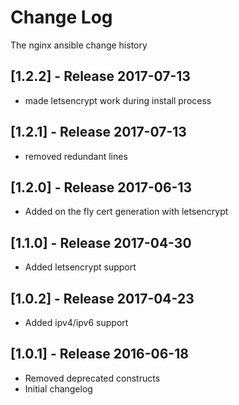 # Change Log
The nginx ansible change history

## [1.2.2] - Release 2017-07-13
* made letsencrypt work during install process

## [1.2.1] - Release 2017-07-13
* removed redundant lines

## [1.2.0] - Release 2017-06-13
* Added on the fly cert generation with letsencrypt

## [1.1.0] - Release 2017-04-30
* Added letsencrypt support

## [1.0.2] - Release 2017-04-23
* Added ipv4/ipv6 support

## [1.0.1] - Release 2016-06-18

* Removed deprecated constructs
* Initial changelog
